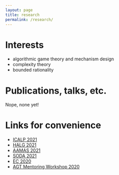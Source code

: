 ```yaml
---
layout: page
title: research
permalink: /research/
---
```


# Interests

- algorithmic game theory and mechanism design
- complexity theory
- bounded rationality

# Publications, talks, etc.

Nope, none yet!

# Links for convenience

- [ICALP 2021](http://easyconferences.eu/icalp2021/)
- [HALG 2021](https://highlightsofalgorithms.org/)
- [AAMAS 2021](https://aamas2021.soton.ac.uk/)
- [SODA 2021](https://www.siam.org/conferences/cm/conference/soda21)
- [EC 2020](https://ec20.sigecom.org/)
- [AGT Mentoring Workshop 2020](https://www.cs.princeton.edu/~smattw/AMW20/index.html)
